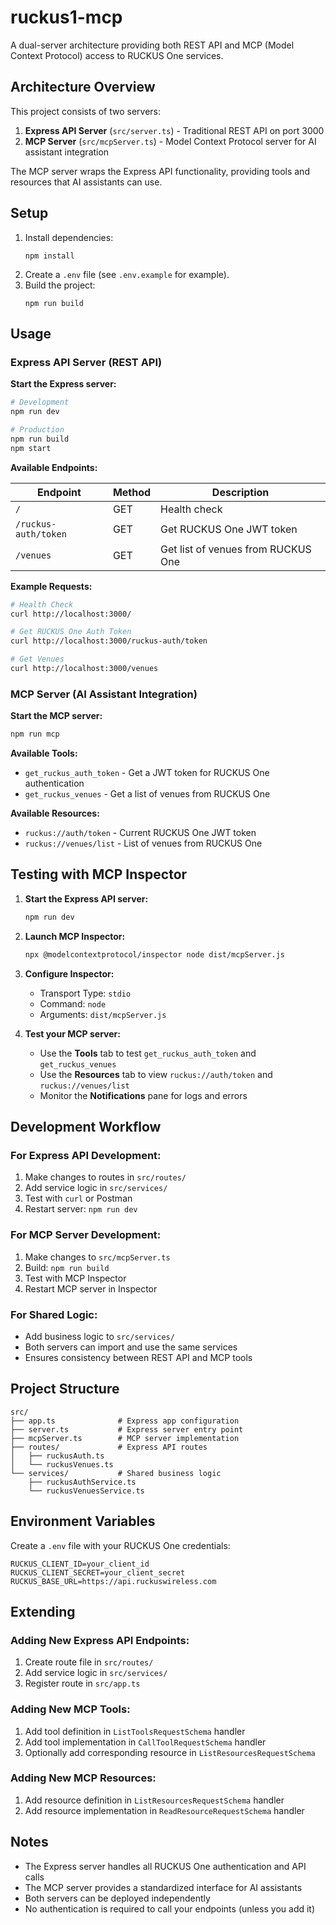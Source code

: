 # ruckus1-mcp

A dual-server architecture providing both REST API and MCP (Model Context Protocol) access to RUCKUS One services.

## Architecture Overview

This project consists of two servers:

1. **Express API Server** (`src/server.ts`) - Traditional REST API on port 3000
2. **MCP Server** (`src/mcpServer.ts`) - Model Context Protocol server for AI assistant integration

The MCP server wraps the Express API functionality, providing tools and resources that AI assistants can use.

## Setup

1. Install dependencies:
   ```
   npm install
   ```
2. Create a `.env` file (see `.env.example` for example).
3. Build the project:
   ```
   npm run build
   ```

## Usage

### Express API Server (REST API)

**Start the Express server:**
```bash
# Development
npm run dev

# Production
npm run build
npm start
```

**Available Endpoints:**

| Endpoint                | Method | Description                        |
|-------------------------|--------|------------------------------------|
| `/`                     | GET    | Health check                       |
| `/ruckus-auth/token`    | GET    | Get RUCKUS One JWT token           |
| `/venues`               | GET    | Get list of venues from RUCKUS One |

**Example Requests:**
```bash
# Health Check
curl http://localhost:3000/

# Get RUCKUS One Auth Token
curl http://localhost:3000/ruckus-auth/token

# Get Venues
curl http://localhost:3000/venues
```

### MCP Server (AI Assistant Integration)

**Start the MCP server:**
```bash
npm run mcp
```

**Available Tools:**
- `get_ruckus_auth_token` - Get a JWT token for RUCKUS One authentication
- `get_ruckus_venues` - Get a list of venues from RUCKUS One

**Available Resources:**
- `ruckus://auth/token` - Current RUCKUS One JWT token
- `ruckus://venues/list` - List of venues from RUCKUS One

## Testing with MCP Inspector

1. **Start the Express API server:**
   ```bash
   npm run dev
   ```

2. **Launch MCP Inspector:**
   ```bash
   npx @modelcontextprotocol/inspector node dist/mcpServer.js
   ```

3. **Configure Inspector:**
   - Transport Type: `stdio`
   - Command: `node`
   - Arguments: `dist/mcpServer.js`

4. **Test your MCP server:**
   - Use the **Tools** tab to test `get_ruckus_auth_token` and `get_ruckus_venues`
   - Use the **Resources** tab to view `ruckus://auth/token` and `ruckus://venues/list`
   - Monitor the **Notifications** pane for logs and errors

## Development Workflow

### For Express API Development:
1. Make changes to routes in `src/routes/`
2. Add service logic in `src/services/`
3. Test with `curl` or Postman
4. Restart server: `npm run dev`

### For MCP Server Development:
1. Make changes to `src/mcpServer.ts`
2. Build: `npm run build`
3. Test with MCP Inspector
4. Restart MCP server in Inspector

### For Shared Logic:
- Add business logic to `src/services/`
- Both servers can import and use the same services
- Ensures consistency between REST API and MCP tools

## Project Structure

```
src/
├── app.ts              # Express app configuration
├── server.ts           # Express server entry point
├── mcpServer.ts        # MCP server implementation
├── routes/             # Express API routes
│   ├── ruckusAuth.ts
│   └── ruckusVenues.ts
└── services/           # Shared business logic
    ├── ruckusAuthService.ts
    └── ruckusVenuesService.ts
```

## Environment Variables

Create a `.env` file with your RUCKUS One credentials:
```
RUCKUS_CLIENT_ID=your_client_id
RUCKUS_CLIENT_SECRET=your_client_secret
RUCKUS_BASE_URL=https://api.ruckuswireless.com
```

## Extending

### Adding New Express API Endpoints:
1. Create route file in `src/routes/`
2. Add service logic in `src/services/`
3. Register route in `src/app.ts`

### Adding New MCP Tools:
1. Add tool definition in `ListToolsRequestSchema` handler
2. Add tool implementation in `CallToolRequestSchema` handler
3. Optionally add corresponding resource in `ListResourcesRequestSchema`

### Adding New MCP Resources:
1. Add resource definition in `ListResourcesRequestSchema` handler
2. Add resource implementation in `ReadResourceRequestSchema` handler

## Notes

- The Express server handles all RUCKUS One authentication and API calls
- The MCP server provides a standardized interface for AI assistants
- Both servers can be deployed independently
- No authentication is required to call your endpoints (unless you add it) 